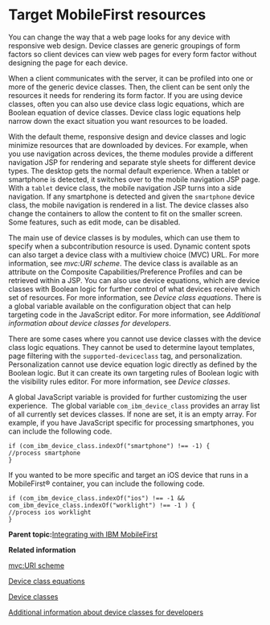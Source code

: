# Target MobileFirst resources 

You can change the way that a web page looks for any device with responsive web design. Device classes are generic groupings of form factors so client devices can view web pages for every form factor without designing the page for each device.

When a client communicates with the server, it can be profiled into one or more of the generic device classes. Then, the client can be sent only the resources it needs for rendering its form factor. If you are using device classes, often you can also use device class logic equations, which are Boolean equation of device classes. Device class logic equations help narrow down the exact situation you want resources to be loaded.

With the default theme, responsive design and device classes and logic minimize resources that are downloaded by devices. For example, when you use navigation across devices, the theme modules provide a different navigation JSP for rendering and separate style sheets for different device types. The desktop gets the normal default experience. When a tablet or smartphone is detected, it switches over to the mobile navigation JSP page. With a `tablet` device class, the mobile navigation JSP turns into a side navigation. If any smartphone is detected and given the `smartphone` device class, the mobile navigation is rendered in a list. The device classes also change the containers to allow the content to fit on the smaller screen. Some features, such as edit mode, can be disabled.

The main use of device classes is by modules, which can use them to specify when a subcontribution resource is used. Dynamic content spots can also target a device class with a multiview choice \(MVC\) URL. For more information, see *mvc:URI scheme*. The device class is available as an attribute on the Composite Capabilities/Preference Profiles and can be retrieved within a JSP. You can also use device equations, which are device classes with Boolean logic for further control of what devices receive which set of resources. For more information, see *Device class equations*. There is a global variable available on the configuration object that can help targeting code in the JavaScript editor. For more information, see *Additional information about device classes for developers*.

There are some cases where you cannot use device classes with the device class logic equations. They cannot be used to determine layout templates, page filtering with the `supported-deviceclass` tag, and personalization. Personalization cannot use device equation logic directly as defined by the Boolean logic. But it can create its own targeting rules of Boolean logic with the visibility rules editor. For more information, see *Device classes*.

A global JavaScript variable is provided for further customizing the user experience.  The global variable `com_ibm_device_class` provides an array list of all currently set devices classes. If none are set, it is an empty array. For example, if you have JavaScript specific for processing smartphones, you can include the following code.

```
if (com_ibm_device_class.indexOf("smartphone") !== -1) {
//process smartphone
}
```

If you wanted to be more specific and target an iOS device that runs in a MobileFirst® container, you can include the following code.

```
if (com_ibm_device_class.indexOf("ios") !== -1 && com_ibm_device_class.indexOf("worklight") !== -1 ) {
//process ios worklight
}
```

**Parent topic:**[Integrating with IBM MobileFirst ](../integrate/wl_integrt.md)

**Related information**  


[mvc:URI scheme ](../rwd/rwd_mvcuri_scheme.md)

[Device class equations ](../dev-theme/themeopt_devclass_equat.md)

[Device classes ](../dev-theme/themeopt_devclass.md)

[Additional information about device classes for developers ](../dev-theme/themeopt_devclass_devlop.md)

